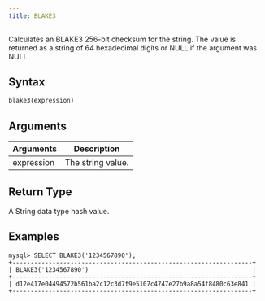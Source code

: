 ```yaml
---
title: BLAKE3
---
```


Calculates an BLAKE3 256-bit checksum for the string.
The value is returned as a string of 64 hexadecimal digits or NULL if the argument was NULL.

## Syntax

```sql
blake3(expression)
```

## Arguments

| Arguments  | Description       |
| ---------- | ----------------- |
| expression | The string value. |

## Return Type

A String data type hash value.

## Examples

```text
mysql> SELECT BLAKE3('1234567890');
+------------------------------------------------------------------+
| BLAKE3('1234567890')                                             |
+------------------------------------------------------------------+
| d12e417e04494572b561ba2c12c3d7f9e5107c4747e27b9a8a54f8480c63e841 |
+------------------------------------------------------------------+
```

